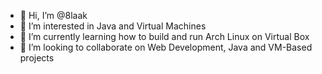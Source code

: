 - 👋 Hi, I’m @8laak
- 👀 I’m interested in Java and Virtual Machines
- 🌱 I’m currently learning how to build and run Arch Linux on Virtual Box
- 💞️ I’m looking to collaborate on Web Development, Java and VM-Based projects
<!--- 📫 How to reach me ...--->

<!---
8laak/8laak is a ✨ special ✨ repository because its `README.md` (this file) appears on your GitHub profile.
You can click the Preview link to take a look at your changes.
--->
